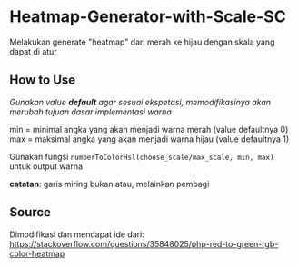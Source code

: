 # Heatmap-Generator-with-Scale-SC
Melakukan generate "heatmap" dari merah ke hijau dengan skala yang dapat di atur

## How to Use

_Gunakan value **default** agar sesuai ekspetasi, memodifikasinya akan merubah tujuan dasar implementasi warna_

min = minimal angka yang akan menjadi warna merah (value defaultnya 0)
max = maksimal angka yang akan menjadi warna hijau (value defaultnya 1)

Gunakan fungsi `numberToColorHsl(choose_scale/max_scale, min, max)` untuk output warna

**catatan**: garis miring bukan atau, melainkan pembagi

## Source
Dimodifikasi dan mendapat ide dari: https://stackoverflow.com/questions/35848025/php-red-to-green-rgb-color-heatmap